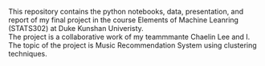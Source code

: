 This repository contains the python notebooks, data, presentation, and report of my final project in the course Elements of Machine Leanring (STATS302) at Duke Kunshan Univeristy.  
The project is a collaborative work of my teammmante Chaelin Lee and I.
The topic of the project is Music Recommendation System using clustering techniques. 
